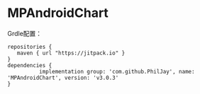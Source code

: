 # MPAndroidChart


Grdle配置：
```
repositories {
   maven { url "https://jitpack.io" }
}
dependencies {
          implementation group: 'com.github.PhilJay', name: 'MPAndroidChart', version: 'v3.0.3'
}
```
